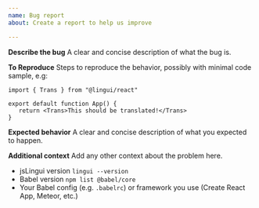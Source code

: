 ```yaml
---
name: Bug report
about: Create a report to help us improve

---
```


**Describe the bug**
A clear and concise description of what the bug is.

**To Reproduce**
Steps to reproduce the behavior, possibly with minimal code sample, e.g:

```
import { Trans } from "@lingui/react"

export default function App() {
   return <Trans>This should be translated!</Trans>
}
```

**Expected behavior**
A clear and concise description of what you expected to happen.

**Additional context**
Add any other context about the problem here.

- jsLingui version ``lingui --version``
- Babel version ``npm list @babel/core``
- Your Babel config (e.g. `.babelrc`) or framework you use (Create React App, Meteor, etc.)
